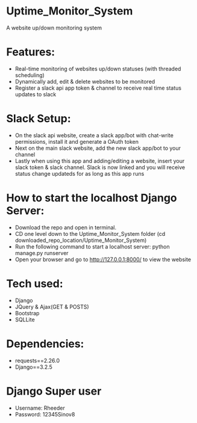 # Uptime_Monitor_System
A website up/down monitoring system

# Features:
- Real-time monitoring of websites up/down statuses (with threaded scheduling)
- Dynamically add, edit & delete websites to be monitored 
- Register a slack api app token & channel to receive real time status updates to slack 

# Slack Setup:
- On the slack api website, create a slack app/bot with chat-write permissions, install it and generate a OAuth token
- Next on the main slack website, add the new slack app/bot to your channel 
- Lastly when using this app and adding/editing a website, insert your slack token & slack channel.
Slack is now linked and you will receive status change updateds for as long as this app runs

# How to start the localhost Django Server:
- Download the repo and open in terminal.
- CD one level down to the Uptime_Monitor_System folder (cd downloaded_repo_location/Uptime_Monitor_System)
- Run the following command to start a localhost server: python manage.py runserver
- Open your browser and go to http://127.0.0.1:8000/ to view the website

# Tech used:
- Django
- JQuery & Ajax(GET & POSTS)
- Bootstrap
- SQLLite

# Dependencies:
- requests==2.26.0
- Django==3.2.5

# Django Super user
- Username: Rheeder
- Password: 12345Sinov8
